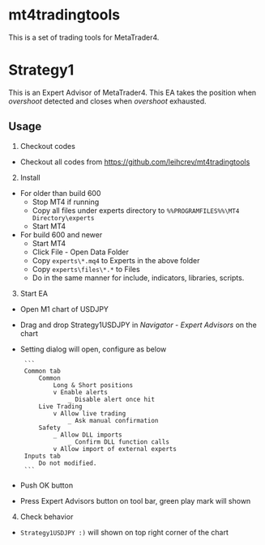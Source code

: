 mt4tradingtools
===============
This is a set of trading tools for MetaTrader4.

# Strategy1
This is an Expert Advisor of MetaTrader4.
This EA takes the position when *overshoot* detected and closes when *overshoot* exhausted.

## Usage
1. Checkout codes
 * Checkout all codes from https://github.com/leihcrev/mt4tradingtools
2. Install
 * For older than build 600
    - Stop MT4 if running
    - Copy all files under experts directory to `%%PROGRAMFILES%%\MT4 Directory\experts`
    - Start MT4
 * For build 600 and newer
    - Start MT4
    - Click File - Open Data Folder
    - Copy `experts\*.mq4` to Experts in the above folder
    - Copy `experts\files\*.*` to Files
    - Do in the same manner for include, indicators, libraries, scripts.
3. Start EA
 * Open M1 chart of USDJPY
 * Drag and drop Strategy1USDJPY in *Navigator - Expert Advisors* on the chart
 * Setting dialog will open, configure as below

        ```
        Common tab
            Common
                Long & Short positions
                v Enable alerts
                    _ Disable alert once hit
            Live Trading
                v Allow live trading
                    _ Ask manual confirmation
            Safety
                _ Allow DLL imports
                    _ Confirm DLL function calls
                v Allow import of external experts
        Inputs tab
            Do not modified.
        ```

 * Push OK button
 * Press Expert Advisors button on tool bar, green play mark will shown
4. Check behavior
 * `Strategy1USDJPY :)` will shown on top right corner of the chart
